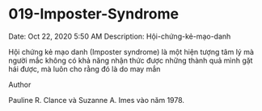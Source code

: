 # 019-Imposter-Syndrome

Date: Oct 22, 2020 5:50 AM
Description: Hội-chứng-kẻ-mạo-danh

Hội chứng kẻ mạo danh (Imposter syndrome) là một hiện tượng tâm lý mà người mắc không có khả năng nhận thức được những thành quả mình gặt hái được, mà luôn cho rằng đó là do may mắn

Author

Pauline R. Clance và Suzanne A. Imes vào năm 1978.